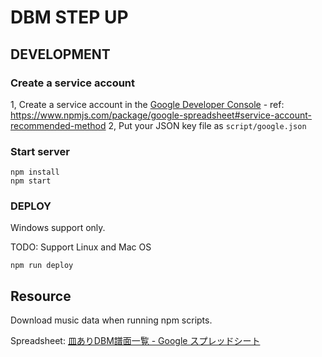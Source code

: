 # DBM STEP UP

## DEVELOPMENT

### Create a service account

1, Create a service account in the [Google Developer Console](https://console.developers.google.com/project)
    - ref: https://www.npmjs.com/package/google-spreadsheet#service-account-recommended-method
2, Put your JSON key file as `script/google.json`

### Start server

```
npm install
npm start
```

### DEPLOY

Windows support only.


TODO: Support Linux and Mac OS

```
npm run deploy
```

## Resource

Download music data when running npm scripts.

Spreadsheet: [皿ありDBM譜面一覧 - Google スプレッドシート](https://docs.google.com/spreadsheets/d/1HOzyn1HyljTTNfuGaxqdX4bv-uoCewFc8B0IdbwGAFo/edit#gid=703547426)
